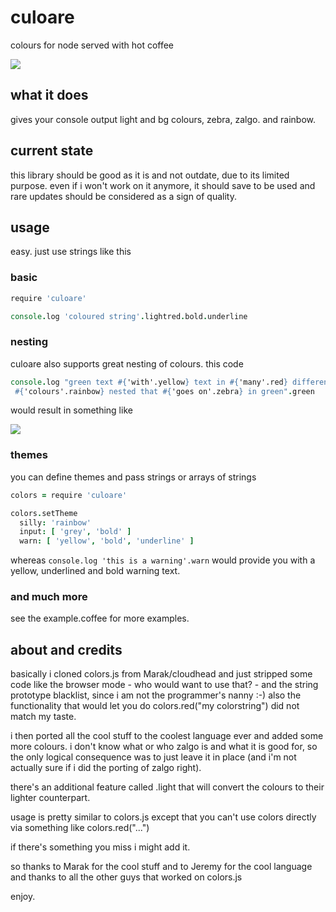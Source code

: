 culoare
=======

colours for node served with hot coffee

<img src="http://i.imgur.com/EW6Jv.gif" />

what it does
------------

gives your console output light and bg colours, zebra, zalgo. and rainbow. 

current state
-------------

this library should be good as it is and not outdate, due to its limited
purpose. even if i won't work on it anymore, it should save to be used and
rare updates should be considered as a sign of quality.

usage
-----

easy. just use strings like this

### basic

```coffee
require 'culoare'

console.log 'coloured string'.lightred.bold.underline
```

### nesting

culoare also supports great nesting of colours. this code

```coffee
console.log "green text #{'with'.yellow} text in #{'many'.red} different
 #{'colours'.rainbow} nested that #{'goes on'.zebra} in green".green
```

would result in something like

<img src="http://i.imgur.com/WrDB7.png" />

### themes

you can define themes and pass strings or arrays of strings

```coffee
colors = require 'culoare'

colors.setTheme
  silly: 'rainbow'
  input: [ 'grey', 'bold' ]
  warn: [ 'yellow', 'bold', 'underline' ]
```

whereas `console.log 'this is a warning'.warn` would provide you with a 
yellow, underlined and bold warning text.

### and much more

see the example.coffee for more examples.

about and credits
-----------------

basically i cloned colors.js from Marak/cloudhead and just stripped some code
like the browser mode - who would want to use that? - and the string prototype
blacklist, since i am not the programmer's nanny :-) also the functionality
that would let you do colors.red("my colorstring") did not match my taste.

i then ported all the cool stuff to the coolest language ever and added some 
more colours. i don't know what or who zalgo is and what it is good for, so the
only logical consequence was to just leave it in place (and i'm not actually 
sure if i did the porting of zalgo right).

there's an additional feature called .light that will convert the colours to
their lighter counterpart.

usage is pretty similar to colors.js except that you can't use colors directly
via something like colors.red("...")

if there's something you miss i might add it.

so thanks to Marak for the cool stuff and to Jeremy for the cool language and
thanks to all the other guys that worked on colors.js

enjoy.
